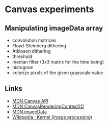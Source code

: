 # Canvas experiments
## Manipulating imageData array


- convolution matrices
- Floyd-Steinberg dithering
- Atkinson dithering
- threshold
- median filter (3x3 matrix for the time being)
- histogram
- colorize pixels of the given grayscale value


## Links

- [MDN Canvas API](https://developer.mozilla.org/en-US/docs/Web/API/Canvas_API)
- [MDN CanvasRenderingContext2D](https://developer.mozilla.org/fr/docs/Web/API/CanvasRenderingContext2D)
- [MDN imageData](https://developer.mozilla.org/en-US/docs/Web/API/ImageData)
- [Wikipedia : Kernel (image processing)](https://en.wikipedia.org/wiki/Kernel_(image_processing))